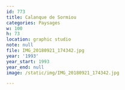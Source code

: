 ```yaml
---
id: 773
title: Calanque de Sormiou
categories: Paysages
w: 100
h: 73
location: graphic studio
note: null
file: IMG_20180921_174342.jpg
year: '1993'
year_start: 1993
year_end: null
image: /static/img/IMG_20180921_174342.jpg

---
```

